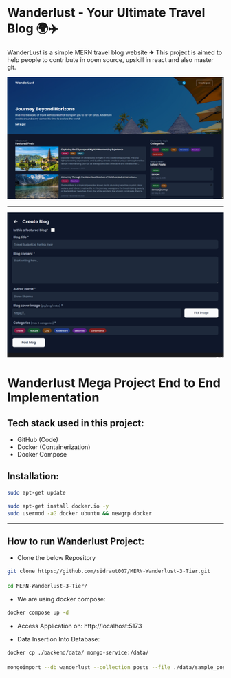 # Wanderlust - Your Ultimate Travel Blog 🌍✈️

WanderLust is a simple MERN travel blog website ✈ This project is aimed to help people to contribute in open source, upskill in react and also master git.

![Login Page](images/home.png)

---

![Blog Form](images/blog.png)

# Wanderlust Mega Project End to End Implementation

## Tech stack used in this project:
- GitHub (Code)
- Docker (Containerization)
- Docker Compose

## Installation:

```bash
sudo apt-get update
```
```bash
sudo apt-get install docker.io -y
sudo usermod -aG docker ubuntu && newgrp docker
```

---

## How to run Wanderlust Project:

- Clone the below Repository
```bash
git clone https://github.com/sidraut007/MERN-Wanderlust-3-Tier.git

cd MERN-Wanderlust-3-Tier/
```

- We are using docker compose:
```bash 
docker compose up -d 
```
- Access Application on: http://localhost:5173

- Data Insertion Into Database:
```bash
docker cp ./backend/data/ mongo-service:/data/

mongoimport --db wanderlust --collection posts --file ./data/sample_posts.json --jsonArray

```